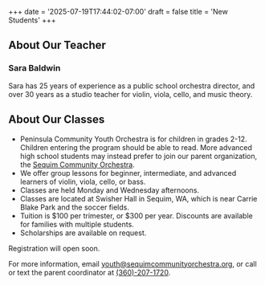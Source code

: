 +++
date = '2025-07-19T17:44:02-07:00'
draft = false
title = 'New Students'
+++

## About Our Teacher
### Sara Baldwin
Sara has 25 years of experience as a public school orchestra director, and over 30 years
as a studio teacher for violin, viola, cello, and music theory.

## About Our Classes
- Peninsula Community Youth Orchestra is for children in grades 2-12.  Children entering the program should be able to read.  More advanced high school students may instead prefer to join our parent organization, the [Sequim Community Orchestra](https://sequimcommunityorchestra.org).
- We offer group lessons for beginner, intermediate, and advanced learners of violin, viola, cello, or bass.  
- Classes are held Monday and Wednesday afternoons.
- Classes are located at Swisher Hall in Sequim, WA, which is near Carrie Blake Park and the soccer fields.
- Tuition is $100 per trimester, or $300 per year. Discounts are available for families with
multiple students.
- Scholarships are available on request.

Registration will open soon.

For more information, email youth@sequimcommunityorchestra.org, or call or text the
parent coordinator at [(360)-207-1720](tel:+1-360-207-1720).

